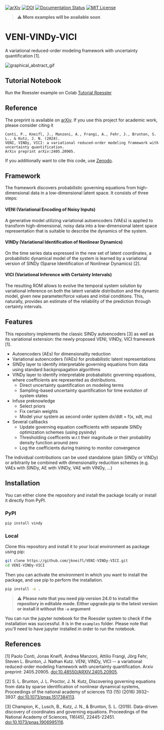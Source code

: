 <!-- PROJECT SHIELDS -->
[![arXiv][arxiv-shield]][arxiv-url]
[![DOI][doi-shield]][doi-url]
[![Documentation Status][docs-shield]][docs-url]
[![MIT License][license-shield]][license-url]


> :warning: **More examples will be available soon**

# VENI-VINDy-VICI
A variational reduced-order modeling framework with uncertainty quantification [1].

![graphical_abstract_gif](https://github.com/jkneifl/VENI-VINDy-VICI/assets/51111500/15ee2081-65e1-4e96-b182-91b52ff7271c)

## Tutorial Notebook 
Run the Roessler example on Colab 
[Tutorial Roessler](https://colab.research.google.com/drive/1Tvk93iU5kh7i7ffkOwfMUPwxT1rhhoW0)

## Reference
The preprint is available on [arXiv](https://arxiv.org/abs/2405.20905).
If you use this project for academic work, please consider citing it

>
    Conti, P., Kneifl, J., Manzoni, A., Frangi, A., Fehr, J., Brunton, S. L., & Kutz, J. N. (2024).
    VENI, VINDy, VICI: a variational reduced-order modeling framework with uncertainty quantification.
    ArXiv preprint arXiv:2405.20905.  

If you additionally want to cite this code, use [Zenodo](https://zenodo.org/doi/10.5281/zenodo.13120248).

## Framework
The framework discovers probabilistic governing equations from high-dimensional data in a low-dimensional latent space. It consists of three steps:

#### VENI (Variational Encoding of Noisy Inputs)
A generative model utilizing variational autoencoders (VAEs) is applied to transform high-dimensional, noisy data into a low-dimensional latent space representation that is suitable to describe the dynamics of the system.

#### VINDy (Variational Identification of Nonlinear Dynamics)
On the time series data expressed in the new set of latent coordinates, a probabilistic dynamical model of the system is learned by a variational version of SINDy (Sparse Identification of Nonlinear Dynamics) [2].

#### VICI (Variational Inference with Certainty Intervals) 
The resulting ROM allows to evolve the temporal system solution by variational inference on both the latent variable distribution and the dynamic model, given new parameter/force values and initial conditions. This, naturally, provides an estimate of the reliability of the prediction through certainty intervals.

## Features
This repository implements the classic SINDy autoencoders [3] as well as its variational extension: the newly proposed VENI, VINDy, VICI framework [1].
* Autoencoders (AEs) for dimensionality reduction
* Variational autoencoders (VAEs) for probabilistic latent representations
* SINDy layer to identify interpretable governing equations from data using standard backpropagation algorithms
* VINDy layer to identify interpretable probabalistic governing equations, where coefficients are represented as distributions.
  * Direct uncertainty quantification on modeling terms
  * Sampling-based uncertainty quantification for time evolution of system states
* Infuse preknowledge
  * Select priors
  * Fix certain weights
  * Model your system as second order system dx/ddt = f(x, xdt, mu)
* Several callbacks
  * Update governing equation coefficients with separate SINDy optimization schemes (using pysindy)
  * Thresholding coefficents w.r.t their magnitude or their probability density function around zero
  * Log the coefficients during training to monitor convergence

The individual contributions can be used standalone (plain SINDy or VINDy) or arbitrarily be combined with dimensionality reducition schemes (e.g. VAEs with SINDy, AE with VINDy, VAE with VINDy, ...)

## Installation

You can either clone the repository and install the package locally or install it directly from PyPI.

### PyPI

```bash
pip install vindy
```

### Local
Clone this repository and install it to your local environment as package using pip:

```bash
git clone https://github.com/jkneifl/VENI-VINDy-VICI.git
cd VENI-VINDy-VICI
```
Then you can activate the environment in which you want to install the package, and use pip to perform the installation.
```bash
pip install -e .
```

> :warning: **Please note that you need pip version 24.0 to install the repository in editable mode. Either upgrade pip to the latest version or install it without the ```-e``` argument**

You can run the jupyter notebook for the Roessler system to check if the installation was successful. 
It is in the `examples` folder. Please note that you'll need to have jupyter installed in order to run the notebook.



## References

[1] Paolo Conti, Jonas Kneifl, Andrea Manzoni, Attilio Frangi, Jörg Fehr, Steven L. Brunton, J. Nathan Kutz. VENI, VINDy, VICI -- a variational reduced-order modeling framework with uncertainty quantification. Arxiv preprint: 2405.20905. [doi:10.48550/ARXIV.2405.20905](https://doi.org/10.48550/ARXIV.2405.20905).

[2] S. L. Brunton, J. L. Proctor, J. N. Kutz, Discovering governing equations from data by sparse identification of nonlinear dynamical systems, Proceedings of the national academy of sciences 113 (15) (2016) 3932–3937. [doi:10.1073/pnas.1517384113](https://doi.org/10.1073/pnas.1517384113).

[3] Champion, K., Lusch, B., Kutz, J. N., & Brunton, S. L. (2019). Data-driven discovery of coordinates and governing equations. Proceedings of the National Academy of Sciences, 116(45), 22445-22451. [doi:10.1073/pnas.1906995116](https://doi.org/10.1073/pnas.1906995116). 

[license-shield]: https://img.shields.io/github/license/jkneifl/VENI-VINDy-VICI.svg
[license-url]: https://github.com/jkneifl/VENI-VINDy-VICI/blob/main/LICENSE
[doi-shield]: https://zenodo.org/badge/DOI/10.5281/zenodo.13120248.svg
[doi-url]: https://doi.org/10.5281/zenodo.13120248
[arxiv-shield]: https://img.shields.io/badge/arXiv-2405.20905-b31b1b.svg
[arxiv-url]: https://doi.org/10.48550/arXiv.2405.20905
[docs-url]: https://jkneifl.github.io/VENI-VINDy-VICI/
[docs-shield]: https://img.shields.io/badge/docs-online-blue.svg

